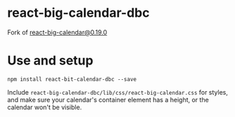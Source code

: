 # react-big-calendar-dbc

Fork of [react-big-calendar@0.19.0](https://github.com/intljusticemission/react-big-calendar)

# Use and setup

`npm install react-bit-calendar-dbc --save`

Include `react-big-calendar-dbc/lib/css/react-big-calendar.css` for styles, and make sure your calendar's container element has a height, or the calendar won't be visible.
